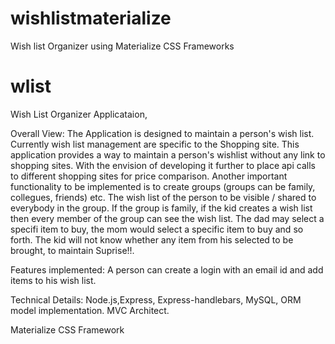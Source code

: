 # wishlistmaterialize
Wish list Organizer using Materialize CSS Frameworks

# wlist

Wish List Organizer Applicataion,

Overall View:
The Application is designed to maintain a person's wish list. Currently wish list management are specific to the Shopping site. This application provides a way to maintain a person's wishlist without any link to shopping sites. With the envision of developing it further to place api calls to different shopping sites for price comparison. Another important functionality to be implemented is to create groups (groups can be family, collegues, friends) etc. The wish list of the person to be visible / shared to everybody in the group. If the group is family, if the kid creates a wish list then every member of the group can see the wish list. The dad may select a specifi item to buy, the mom would select a specific item to buy and so forth. The kid will not know whether any item from his selected to be brought, to maintain Suprise!!.

Features implemented:
A person can create a login with an email id and add items to his wish list.

Technical Details:
Node.js,Express, Express-handlebars, MySQL, ORM model implementation. MVC Architect.

Materialize CSS Framework
